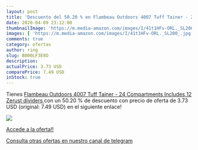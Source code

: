 ```yaml
---
layout: post
title: 'Descuento del 50.20 % en Flambeau Outdoors 4007 Tuff Tainer - 24 '
date: 2020-04-09 23:12:08
thumbnailImage: 'https://m.media-amazon.com/images/I/41t1HFv-ORL._SL200_.jpg'
images: [ 'https://m.media-amazon.com/images/I/41t1HFv-ORL._SL200_.jpg' ]
comments: true
category: ofertas
author: ring
slug: B000LF3E8O
description:
actualPrice: 3.73 USD
comparePrice: 7.49 USD
inStock: true
---
```


Tienes [Flambeau Outdoors 4007 Tuff Tainer - 24 Compartments  Includes  12  Zerust dividers ](https://www.amazon.com/dp/B000LF3E8O/?tag=redken08-20) con un 50.20 % de descuento con precio de oferta de 3.73 USD (original: 7.49 USD) en el siguiente enlace!

[![](https://m.media-amazon.com/images/I/41t1HFv-ORL._SL200_.jpg)](https://www.amazon.com/dp/B000LF3E8O/?tag=redken08-20)

[Accede a la oferta!!](https://www.amazon.com/dp/B000LF3E8O/?tag=redken08-20)

[Consulta otras ofertas en nuestro canal de telegram](https://t.me/s/ofertas25)
